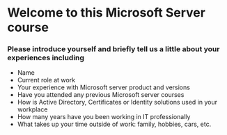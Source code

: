 # Welcome to this Microsoft Server course

### Please introduce yourself and briefly tell us a little about your experiences including

- Name
- Current role at work
- Your experience with Microsoft server product and versions
- Have you attended any previous Microsoft server courses
- How is Active Directory, Certificates or Identity solutions used in your workplace 
- How many years have you been working in IT professionally
- What takes up your time outside of work:  family, hobbies, cars, etc.
